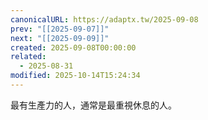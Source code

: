 ```yaml
---
canonicalURL: https://adaptx.tw/2025-09-08
prev: "[[2025-09-07]]"
next: "[[2025-09-09]]"
created: 2025-09-08T00:00:00
related:
  - 2025-08-31
modified: 2025-10-14T15:24:34
---
```


最有生產力的人，通常是最重視休息的人。
